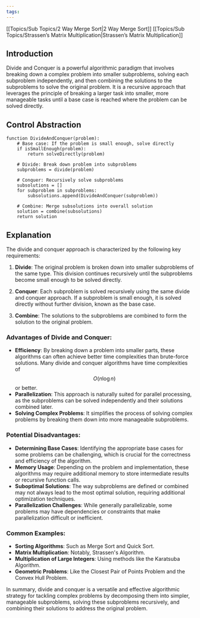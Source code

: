 ```yaml
---
tags:
---
```

[[Topics/Sub Topics/2 Way Merge Sort|2 Way Merge Sort]]
[[Topics/Sub Topics/Strassen’s Matrix Multiplication|Strassen’s Matrix Multiplication]]
## Introduction

Divide and Conquer is a powerful algorithmic paradigm that involves breaking down a complex problem into smaller subproblems, solving each subproblem independently, and then combining the solutions to the subproblems to solve the original problem. It is a recursive approach that leverages the principle of breaking a larger task into smaller, more manageable tasks until a base case is reached where the problem can be solved directly.

## Control Abstraction

```control abstraction
function DivideAndConquer(problem):
    # Base case: If the problem is small enough, solve directly
    if isSmallEnough(problem):
        return solveDirectly(problem)
    
    # Divide: Break down problem into subproblems 
    subproblems = divide(problem)

    # Conquer: Recursively solve subproblems
    subsolutions = []
    for subproblem in subproblems:
        subsolutions.append(DivideAndConquer(subproblem))

    # Combine: Merge subsolutions into overall solution
    solution = combine(subsolutions)
    return solution
```

## Explanation

The divide and conquer approach is characterized by the following key requirements:

1. **Divide**: The original problem is broken down into smaller subproblems of the same type. This division continues recursively until the subproblems become small enough to be solved directly.

2. **Conquer**: Each subproblem is solved recursively using the same divide and conquer approach. If a subproblem is small enough, it is solved directly without further division, known as the base case.

3. **Combine**: The solutions to the subproblems are combined to form the solution to the original problem.

### Advantages of Divide and Conquer:
- **Efficiency**: By breaking down a problem into smaller parts, these algorithms can often achieve better time complexities than brute-force solutions. Many divide and conquer algorithms have time complexities of $$O(n \log n)$$ or better.
- **Parallelization**: This approach is naturally suited for parallel processing, as the subproblems can be solved independently and their solutions combined later.
- **Solving Complex Problems**: It simplifies the process of solving complex problems by breaking them down into more manageable subproblems.

### Potential Disadvantages:
- **Determining Base Cases**: Identifying the appropriate base cases for some problems can be challenging, which is crucial for the correctness and efficiency of the algorithm.
- **Memory Usage**: Depending on the problem and implementation, these algorithms may require additional memory to store intermediate results or recursive function calls.
- **Suboptimal Solutions**: The way subproblems are defined or combined may not always lead to the most optimal solution, requiring additional optimization techniques.
- **Parallelization Challenges**: While generally parallelizable, some problems may have dependencies or constraints that make parallelization difficult or inefficient.

### Common Examples:
- **Sorting Algorithms**: Such as Merge Sort and Quick Sort.
- **Matrix Multiplication**: Notably, Strassen's Algorithm.
- **Multiplication of Large Integers**: Using methods like the Karatsuba Algorithm.
- **Geometric Problems**: Like the Closest Pair of Points Problem and the Convex Hull Problem.

In summary, divide and conquer is a versatile and effective algorithmic strategy for tackling complex problems by decomposing them into simpler, manageable subproblems, solving these subproblems recursively, and combining their solutions to address the original problem.